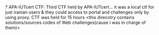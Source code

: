 ? APA-IUTcert CTF:
Third CTF held by APA-IUTcert... it was a local ctf for just iranian users & they could access to portal and challenges only by using proxy.
CTF was held for 15 hours
<this direcotry contains solutions/sources codes of Web challenges(cause i was in charge of them)>
